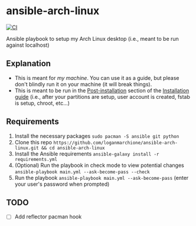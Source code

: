 # ansible-arch-linux

[![CI](https://github.com/loganmarchione/ansible-arch-linux/actions/workflows/main.yml/badge.svg)](https://github.com/loganmarchione/ansible-arch-linux/actions/workflows/main.yml)

Ansible playbook to setup my Arch Linux desktop (i.e., meant to be run against localhost)

## Explanation

* This is meant for _my machine_. You can use it as a guide, but please don't blindly run it on your machine (it will break things).
* This is meant to be run in the [Post-installation](https://wiki.archlinux.org/title/installation_guide#Post-installation) section of the [Installation guide](https://wiki.archlinux.org/title/installation_guide) (i.e., after your partitions are setup, user account is created, fstab is setup, chroot, etc...)

## Requirements

1. Install the necessary packages `sudo pacman -S ansible git python`
1. Clone this repo `https://github.com/loganmarchione/ansible-arch-linux.git && cd ansible-arch-linux`
1. Install the Ansible requirements `ansible-galaxy install -r requirements.yml`
1. (Optional) Run the playbook in check mode to view potential changes `ansible-playbook main.yml --ask-become-pass --check`
1. Run the playbook `ansible-playbook main.yml --ask-become-pass` (enter your user's password when prompted)

## TODO
- [ ] Add reflector pacman hook
